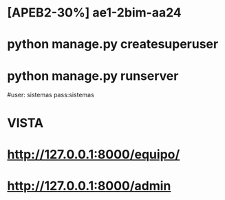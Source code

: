 # [APEB2-30%] ae1-2bim-aa24

# python manage.py createsuperuser  
# python manage.py runserver

#user: sistemas    pass:sistemas

# VISTA
# http://127.0.0.1:8000/equipo/
# http://127.0.0.1:8000/admin